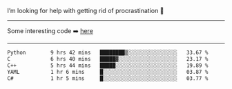 I’m looking for help with getting rid of procrastination 🤔

-----

Some interesting code :arrow_right: [here](https://github.com/zhen8838/playground)

-----

<!--START_SECTION:waka-->

```txt
Python        9 hrs 42 mins   ████████▒░░░░░░░░░░░░░░░░   33.67 %
C             6 hrs 40 mins   █████▓░░░░░░░░░░░░░░░░░░░   23.17 %
C++           5 hrs 44 mins   █████░░░░░░░░░░░░░░░░░░░░   19.89 %
YAML          1 hr 6 mins     █░░░░░░░░░░░░░░░░░░░░░░░░   03.87 %
C#            1 hr 5 mins     █░░░░░░░░░░░░░░░░░░░░░░░░   03.77 %
```

<!--END_SECTION:waka-->

<!--
**zhen8838/zhen8838** is a ✨ _special_ ✨ repository because its `README.md` (this file) appears on your GitHub profile.

Here are some ideas to get you started:

- 🔭 I’m currently working on ...
- 🌱 I’m currently learning ...
- 👯 I’m looking to collaborate on ...
 ...
- 💬 Ask me about ...
- 📫 How to reach me: ...
- 😄 Pronouns: ...
- ⚡ Fun fact: ...
-->
